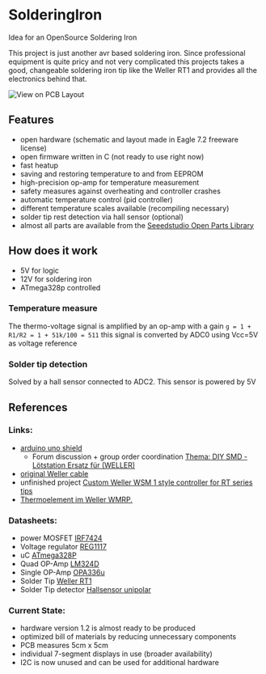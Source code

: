 SolderingIron
=============

Idea for an OpenSource Soldering Iron

This project is just another avr based soldering iron. Since professional equipment is quite pricy and not very complicated this projects takes a good, changeable soldering iron tip like the Weller RT1 and provides all the electronics behind that.

![View on PCB Layout](https://github.com/debaal/SolderingIron/raw/master/pcb_draft.png)
## Features
* open hardware (schematic and layout made in Eagle 7.2 freeware license)
* open firmware written in C (not ready to use right now)
* fast heatup
* saving and restoring temperature to and from EEPROM
* high-precision op-amp for temperature measurement
* safety measures against overheating and controller crashes
* automatic temperature control (pid controller)
* different temperature scales available (recompiling necessary)
* solder tip rest detection via hall sensor (optional)
* almost all parts are available from the [Seeedstudio Open Parts Library](http://www.seeedstudio.com/wiki/Open_parts_library)

## How does it work
* 5V for logic
* 12V for soldering iron
* ATmega328p controlled

### Temperature measure
The thermo-voltage signal is amplified by an op-amp with a gain
	`g = 1 + R1/R2 = 1 + 51k/100 = 511`
this signal is converted by ADC0 using Vcc=5V as voltage reference

### Solder tip detection
Solved by a hall sensor connected to ADC2. This sensor is powered by 5V


## References
### Links:
* [arduino uno shield](http://www.martin-kumm.de/wiki/doku.php?id=Projects:SMD_Solderstation)
  * Forum discussion + group order coordination [Thema: DIY SMD - Lötstation Ersatz für (WELLER)](http://fpv-community.de/showthread.php?41335-DIY-SMD-Lötstation-Ersatz-für-(WELLER))
* [original Weller cable](http://www.pewa.de/cgi-bin/cosmoshop/lshop.cgi?action=showdetail&wkid=1415179514-14110&ls=d&nc=1415179711-29852&rubnum=&artnum=C-51042699&file=&gesamt_zeilen=0Tsuche--silikon)
* unfinished project [Custom Weller WSM 1 style controller for RT series tips](http://dangerousprototypes.com/forum/viewtopic.php?f=19&t=3583)
* [Thermoelement im Weller WMRP.](http://www.mikrocontroller.net/topic/175412#1686071)

### Datasheets:
* power MOSFET [IRF7424](http://www.irf.com/product-info/datasheets/data/irf7424.pdf)
* Voltage regulator [REG1117](http://www.ti.com/lit/pdf/SBVS001)
* uC [ATmega328P](http://www.atmel.com/devices/atmega328p.aspx)
* Quad OP-Amp [LM324D](http://pdf1.alldatasheet.com/datasheet-pdf/view/22759/STMICROELECTRONICS/LM324D.html)
* Single OP-Amp [OPA336u](http://www.ti.com/lit/ds/symlink/opa336.pdf)
* Solder Tip [Weller RT1](http://datasheet.octopart.com/RT1-Cooper-Tools-datasheet-13539183.pdf)
* Solder Tip detector [Hallsensor unipolar](http://www.reichelt.de/index.html?&ACTION=7&LA=3&OPEN=0&INDEX=0&FILENAME=B400%252FTLE4905L_TLE4935L_TLE4945L_TLE4935-2L%2523SIE.pdf)

### Current State:
* hardware version 1.2 is almost ready to be produced
* optimized bill of materials by reducing unnecessary components
* PCB measures 5cm x 5cm
* individual 7-segment displays in use (broader availability)
* I2C is now unused and can be used for additional hardware